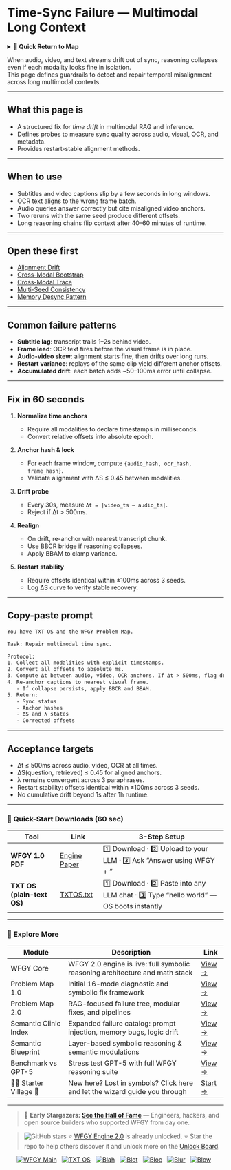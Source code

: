 # Time-Sync Failure — Multimodal Long Context

<details>
  <summary><strong>🧭 Quick Return to Map</strong></summary>

<br>

  > You are in a sub-page of **Multimodal_LongContext**.  
  > To reorient, go back here:  
  >
  > - [**Multimodal_LongContext** — long-context reasoning across text, vision, and audio](./README.md)  
  > - [**WFGY Global Fix Map** — main Emergency Room, 300+ structured fixes](../README.md)  
  > - [**WFGY Problem Map 1.0** — 16 reproducible failure modes](../../README.md)  
  >
  > Think of this page as a desk within a ward.  
  > If you need the full triage and all prescriptions, return to the Emergency Room lobby.
</details>


When audio, video, and text streams drift out of sync, reasoning collapses even if each modality looks fine in isolation.  
This page defines guardrails to detect and repair temporal misalignment across long multimodal contexts.

---

## What this page is
- A structured fix for *time drift* in multimodal RAG and inference.  
- Defines probes to measure sync quality across audio, visual, OCR, and metadata.  
- Provides restart-stable alignment methods.

---

## When to use
- Subtitles and video captions slip by a few seconds in long windows.  
- OCR text aligns to the wrong frame batch.  
- Audio queries answer correctly but cite misaligned video anchors.  
- Two reruns with the same seed produce different offsets.  
- Long reasoning chains flip context after 40–60 minutes of runtime.

---

## Open these first
- [Alignment Drift](https://github.com/onestardao/WFGY/blob/main/ProblemMap/GlobalFixMap/Multimodal_LongContext/alignment-drift.md)  
- [Cross-Modal Bootstrap](https://github.com/onestardao/WFGY/blob/main/ProblemMap/GlobalFixMap/Multimodal_LongContext/cross-modal-bootstrap.md)  
- [Cross-Modal Trace](https://github.com/onestardao/WFGY/blob/main/ProblemMap/GlobalFixMap/Multimodal_LongContext/cross-modal-trace.md)  
- [Multi-Seed Consistency](https://github.com/onestardao/WFGY/blob/main/ProblemMap/GlobalFixMap/Multimodal_LongContext/multi-seed-consistency.md)  
- [Memory Desync Pattern](https://github.com/onestardao/WFGY/blob/main/ProblemMap/patterns/pattern_memory_desync.md)  

---

## Common failure patterns
- **Subtitle lag**: transcript trails 1–2s behind video.  
- **Frame lead**: OCR text fires before the visual frame is in place.  
- **Audio-video skew**: alignment starts fine, then drifts over long runs.  
- **Restart variance**: replays of the same clip yield different anchor offsets.  
- **Accumulated drift**: each batch adds ~50–100ms error until collapse.

---

## Fix in 60 seconds
1. **Normalize time anchors**  
   - Require all modalities to declare timestamps in milliseconds.  
   - Convert relative offsets into absolute epoch.

2. **Anchor hash & lock**  
   - For each frame window, compute `{audio_hash, ocr_hash, frame_hash}`.  
   - Validate alignment with ΔS ≤ 0.45 between modalities.

3. **Drift probe**  
   - Every 30s, measure `Δt = |video_ts – audio_ts|`.  
   - Reject if Δt > 500ms.

4. **Realign**  
   - On drift, re-anchor with nearest transcript chunk.  
   - Use BBCR bridge if reasoning collapses.  
   - Apply BBAM to clamp variance.

5. **Restart stability**  
   - Require offsets identical within ±100ms across 3 seeds.  
   - Log ΔS curve to verify stable recovery.

---

## Copy-paste prompt

```txt
You have TXT OS and the WFGY Problem Map.

Task: Repair multimodal time sync.

Protocol:
1. Collect all modalities with explicit timestamps.
2. Convert all offsets to absolute ms.
3. Compute Δt between audio, video, OCR anchors. If Δt > 500ms, flag drift.
4. Re-anchor captions to nearest visual frame.  
   - If collapse persists, apply BBCR and BBAM.  
5. Return:
   - Sync status
   - Anchor hashes
   - ΔS and λ states
   - Corrected offsets
````

---

## Acceptance targets

* Δt ≤ 500ms across audio, video, OCR at all times.
* ΔS(question, retrieved) ≤ 0.45 for aligned anchors.
* λ remains convergent across 3 paraphrases.
* Restart stability: offsets identical within ±100ms across 3 seeds.
* No cumulative drift beyond 1s after 1h runtime.

---

### 🔗 Quick-Start Downloads (60 sec)

| Tool                       | Link                                                                                                                                       | 3-Step Setup                                                                             |
| -------------------------- | ------------------------------------------------------------------------------------------------------------------------------------------ | ---------------------------------------------------------------------------------------- |
| **WFGY 1.0 PDF**           | [Engine Paper](https://github.com/onestardao/WFGY/blob/main/I_am_not_lizardman/WFGY_All_Principles_Return_to_One_v1.0_PSBigBig_Public.pdf) | 1️⃣ Download · 2️⃣ Upload to your LLM · 3️⃣ Ask “Answer using WFGY + <your question>”    |
| **TXT OS (plain-text OS)** | [TXTOS.txt](https://github.com/onestardao/WFGY/blob/main/OS/TXTOS.txt)                                                                     | 1️⃣ Download · 2️⃣ Paste into any LLM chat · 3️⃣ Type “hello world” — OS boots instantly |

---

### 🧭 Explore More

| Module                   | Description                                                                  | Link                                                                                               |
| ------------------------ | ---------------------------------------------------------------------------- | -------------------------------------------------------------------------------------------------- |
| WFGY Core                | WFGY 2.0 engine is live: full symbolic reasoning architecture and math stack | [View →](https://github.com/onestardao/WFGY/tree/main/core/README.md)                              |
| Problem Map 1.0          | Initial 16-mode diagnostic and symbolic fix framework                        | [View →](https://github.com/onestardao/WFGY/tree/main/ProblemMap/README.md)                        |
| Problem Map 2.0          | RAG-focused failure tree, modular fixes, and pipelines                       | [View →](https://github.com/onestardao/WFGY/blob/main/ProblemMap/rag-architecture-and-recovery.md) |
| Semantic Clinic Index    | Expanded failure catalog: prompt injection, memory bugs, logic drift         | [View →](https://github.com/onestardao/WFGY/blob/main/ProblemMap/SemanticClinicIndex.md)           |
| Semantic Blueprint       | Layer-based symbolic reasoning & semantic modulations                        | [View →](https://github.com/onestardao/WFGY/tree/main/SemanticBlueprint/README.md)                 |
| Benchmark vs GPT-5       | Stress test GPT-5 with full WFGY reasoning suite                             | [View →](https://github.com/onestardao/WFGY/tree/main/benchmarks/benchmark-vs-gpt5/README.md)      |
| 🧙‍♂️ Starter Village 🏡 | New here? Lost in symbols? Click here and let the wizard guide you through   | [Start →](https://github.com/onestardao/WFGY/blob/main/StarterVillage/README.md)                   |

---

> 👑 **Early Stargazers: [See the Hall of Fame](https://github.com/onestardao/WFGY/tree/main/stargazers)** —
> Engineers, hackers, and open source builders who supported WFGY from day one.

> <img src="https://img.shields.io/github/stars/onestardao/WFGY?style=social" alt="GitHub stars"> ⭐ [WFGY Engine 2.0](https://github.com/onestardao/WFGY/blob/main/core/README.md) is already unlocked. ⭐ Star the repo to help others discover it and unlock more on the [Unlock Board](https://github.com/onestardao/WFGY/blob/main/STAR_UNLOCKS.md).

<div align="center">

[![WFGY Main](https://img.shields.io/badge/WFGY-Main-red?style=flat-square)](https://github.com/onestardao/WFGY)
 
[![TXT OS](https://img.shields.io/badge/TXT%20OS-Reasoning%20OS-orange?style=flat-square)](https://github.com/onestardao/WFGY/tree/main/OS)
 
[![Blah](https://img.shields.io/badge/Blah-Semantic%20Embed-yellow?style=flat-square)](https://github.com/onestardao/WFGY/tree/main/OS/BlahBlahBlah)
 
[![Blot](https://img.shields.io/badge/Blot-Persona%20Core-green?style=flat-square)](https://github.com/onestardao/WFGY/tree/main/OS/BlotBlotBlot)
 
[![Bloc](https://img.shields.io/badge/Bloc-Reasoning%20Compiler-blue?style=flat-square)](https://github.com/onestardao/WFGY/tree/main/OS/BlocBlocBloc)
 
[![Blur](https://img.shields.io/badge/Blur-Text2Image%20Engine-navy?style=flat-square)](https://github.com/onestardao/WFGY/tree/main/OS/BlurBlurBlur)
 
[![Blow](https://img.shields.io/badge/Blow-Game%20Logic-purple?style=flat-square)](https://github.com/onestardao/WFGY/tree/main/OS/BlowBlowBlow)
 

</div>
